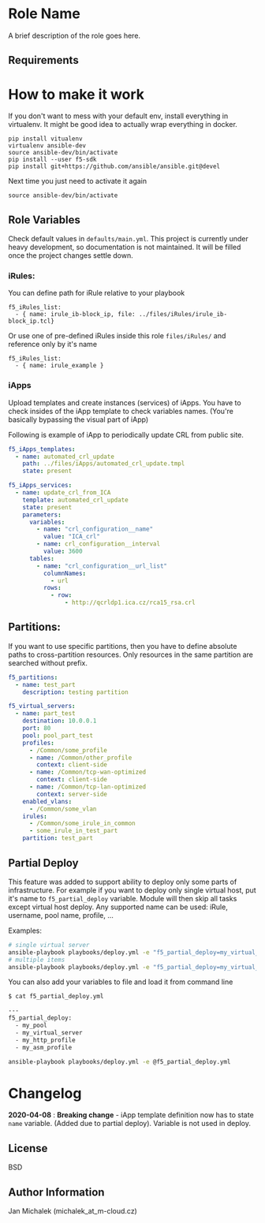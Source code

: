Role Name
=========

A brief description of the role goes here.

Requirements
------------

# How to make it work
If you don't want to mess with your default env, install everything in virtualenv. It might be good idea to actually wrap everything in docker.

```
pip install vitualenv
virtualenv ansible-dev
source ansible-dev/bin/activate
pip install --user f5-sdk
pip install git+https://github.com/ansible/ansible.git@devel
```

Next time you just need to activate it again

```
source ansible-dev/bin/activate
```


## Role Variables
Check default values in `defaults/main.yml`. This project is currently under heavy development, so documentation is not maintained. It will be filled once the project changes settle down.

### iRules:
You can define path for iRule relative to your playbook

```
f5_iRules_list:
  - { name: irule_ib-block_ip, file: ../files/iRules/irule_ib-block_ip.tcl}
```

Or use one of pre-defined iRules inside this role `files/iRules/` and reference only by it's name

```
f5_iRules_list:
  - { name: irule_example }
```

### iApps

Upload templates and create instances (services) of iApps. You have to check insides of the iApp template to check variables names. (You're basically bypassing the visual part of iApp)

Following is example of iApp to periodically update CRL from public site.

```yaml
f5_iApps_templates:
  - name: automated_crl_update
    path: ../files/iApps/automated_crl_update.tmpl
    state: present

f5_iApps_services:
  - name: update_crl_from_ICA
    template: automated_crl_update
    state: present
    parameters:
      variables:
        - name: "crl_configuration__name"
          value: "ICA_crl"
        - name: crl_configuration__interval
          value: 3600
      tables:
        - name: "crl_configuration__url_list"
          columnNames:
            - url
          rows:
            - row:
                - http://qcrldp1.ica.cz/rca15_rsa.crl

```


## Partitions:
If you want to use specific partitions, then you have to define absolute paths to cross-partition resources. Only resources in the same partition are searched without prefix.

```YAML
f5_partitions:
  - name: test_part
    description: testing partition

f5_virtual_servers:
  - name: part_test
    destination: 10.0.0.1
    port: 80
    pool: pool_part_test
    profiles:
      - /Common/some_profile
      - name: /Common/other_profile
        context: client-side
      - name: /Common/tcp-wan-optimized
        context: client-side
      - name: /Common/tcp-lan-optimized
        context: server-side
    enabled_vlans:
      - /Common/some_vlan
    irules:
      - /Common/some_irule_in_common
      - some_irule_in_test_part
    partition: test_part
```

## Partial Deploy
This feature was added to support ability to deploy only some parts of infrastructure. For example if you want to deploy only single virtual host, put it's name to `f5_partial_deploy` variable. Module will then skip all tasks except virtual host deploy. Any supported name can be used: iRule, username, pool name, profile, ...

Examples:
```bash
# single virtual server
ansible-playbook playbooks/deploy.yml -e "f5_partial_deploy=my_virtual_server"
# multiple items
ansible-playbook playbooks/deploy.yml -e "f5_partial_deploy=my_virtual_server,my_pool"
```

You can also add your variables to file and load it from command line
```bash
$ cat f5_partial_deploy.yml

---
f5_partial_deploy:
  - my_pool
  - my_virtual_server
  - my_http_profile
  - my_asm_profile

ansible-playbook playbooks/deploy.yml -e @f5_partial_deploy.yml
```

# Changelog
**2020-04-08** : **Breaking change** - iApp template definition now has to state `name` variable. (Added due to partial deploy). Variable is not used in deploy.

License
-------

BSD

Author Information
------------------
Jan Michalek (michalek_at_m-cloud.cz)
